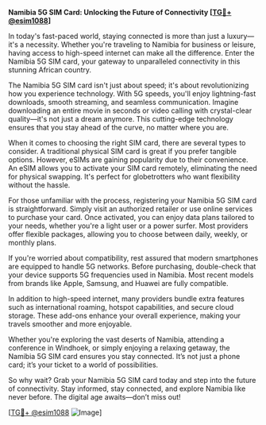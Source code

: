 **Namibia 5G SIM Card: Unlocking the Future of Connectivity [[TG💪+ @esim1088](https://t.me/s/esim1088)]**

In today's fast-paced world, staying connected is more than just a luxury—it's a necessity. Whether you're traveling to Namibia for business or leisure, having access to high-speed internet can make all the difference. Enter the Namibia 5G SIM card, your gateway to unparalleled connectivity in this stunning African country.

The Namibia 5G SIM card isn't just about speed; it's about revolutionizing how you experience technology. With 5G speeds, you'll enjoy lightning-fast downloads, smooth streaming, and seamless communication. Imagine downloading an entire movie in seconds or video calling with crystal-clear quality—it's not just a dream anymore. This cutting-edge technology ensures that you stay ahead of the curve, no matter where you are.

When it comes to choosing the right SIM card, there are several types to consider. A traditional physical SIM card is great if you prefer tangible options. However, eSIMs are gaining popularity due to their convenience. An eSIM allows you to activate your SIM card remotely, eliminating the need for physical swapping. It's perfect for globetrotters who want flexibility without the hassle.

For those unfamiliar with the process, registering your Namibia 5G SIM card is straightforward. Simply visit an authorized retailer or use online services to purchase your card. Once activated, you can enjoy data plans tailored to your needs, whether you're a light user or a power surfer. Most providers offer flexible packages, allowing you to choose between daily, weekly, or monthly plans.

If you're worried about compatibility, rest assured that modern smartphones are equipped to handle 5G networks. Before purchasing, double-check that your device supports 5G frequencies used in Namibia. Most recent models from brands like Apple, Samsung, and Huawei are fully compatible.

In addition to high-speed internet, many providers bundle extra features such as international roaming, hotspot capabilities, and secure cloud storage. These add-ons enhance your overall experience, making your travels smoother and more enjoyable.

Whether you're exploring the vast deserts of Namibia, attending a conference in Windhoek, or simply enjoying a relaxing getaway, the Namibia 5G SIM card ensures you stay connected. It’s not just a phone card; it’s your ticket to a world of possibilities.

So why wait? Grab your Namibia 5G SIM card today and step into the future of connectivity. Stay informed, stay connected, and explore Namibia like never before. The digital age awaits—don’t miss out!

[[TG💪+ @esim1088](https://t.me/s/esim1088) ![Image](https://i.postimg.cc/Y0z9fWf4/image.png)]